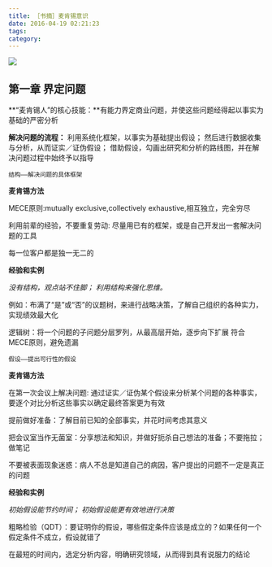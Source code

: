 ```yaml
---
title: ［书摘］麦肯锡意识
date: 2016-04-19 02:21:23
tags:
category:
---
```


![](https://oss.wengwang.me/images/ambercc_com/hexo/15.jpeg)

## 第一章   界定问题


**“麦肯锡人”的核心技能：**有能力界定商业问题，并使这些问题经得起以事实为基础的严密分析

<!--more-->

**解决问题的流程：**
利用系统化框架，以事实为基础提出假设；
然后进行数据收集与分析，从而证实／证伪假设；
借助假设，勾画出研究和分析的路线图，并在解决问题过程中始终予以指导

`结构——解决问题的具体框架`

**麦肯锡方法**

MECE原则:mutually exclusive,collectively exhaustive,相互独立，完全穷尽

利用前辈的经验，不要重复劳动:
            尽量用已有的框架，或是自己开发出一套解决问题的工具

每一位客户都是独一无二的

**经验和实例**

*没有结构，观点站不住脚；
利用结构来强化思维。*

例如：布满了“是”或“否”的议题树，来进行战略决策，了解自己组织的各种实力，实现绩效最大化

逻辑树：将一个问题的子问题分层罗列，从最高层开始，逐步向下扩展
符合MECE原则，避免遗漏

`假设——提出可行性的假设`

**麦肯锡方法**

在第一次会议上解决问题:
通过证实／证伪某个假设来分析某个问题的各种事实，要逐个对比分析这些事实以确定最终答案更为有效

提前做好准备：了解目前已知的全部事实，并花时间考虑其意义

把会议室当作无菌室：分享想法和知识，并做好扼杀自己想法的准备；不要拖拉；做笔记

不要被表面现象迷惑：病人不总是知道自己的病因，客户提出的问题不一定是真正的问题

**经验和实例**

*初始假设能节约时间；
初始假设能更有效地进行决策*

粗略检验（QDT）：要证明你的假设，哪些假定条件应该是成立的？如果任何一个假定条件不成立，假设就错了

在最短的时间内，选定分析内容，明确研究领域，从而得到具有说服力的结论